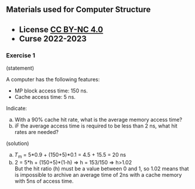 ## Materials used for Computer Structure

<html>
<h2><ul>
<li>License <a href="http:/creativecommons.org/licenses/by-nc/4.0/">CC BY-NC 4.0</a> </li>
<li>Curse 2022-2023</li>
</ul></h2>
</html>


### Exercise 1

   (statement)
<html>
A computer has the following features:<br>
<ul>
<li>MP block access time: 150 ns.</li>
<li>Cache access time: 5 ns.</li>
</ul>

Indicate:<br>
<ol type="a">
<li>With a 90% cache hit rate, what is the average memory access time?</li>
<li>iF the average access time is required to be less than 2 ns, what hit rates are needed?</li>
</ol>
</html>

   (solution)
<html>
<ol type="a">
<li>
𝑇<sub>m</sub> = 5*0.9 + (150+5)*0.1 = 4.5 + 15.5 = 20 ns
</li>
<li>
2 = 5*h + (150+5)*(1-h) => h = 153/150 => h>1.02<br>
But the hit ratio (h) must be a value between 0 and 1, so 1.02 means that is impossible to archive an average time of 2ns with a cache memory with 5ns of access time.
</li>
</ol>
</html>

